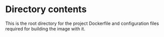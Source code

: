 # Directory contents

This is the root directory for the project Dockerfile and configuration files required for building the image with it.